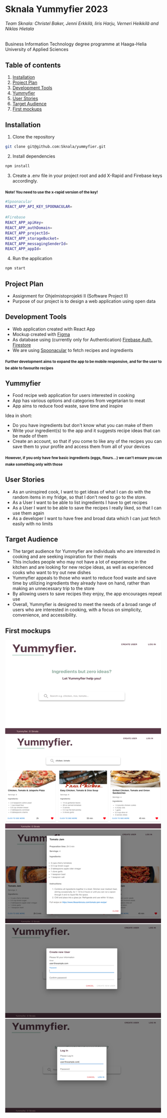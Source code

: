 # Sknala Yummyfier 2023

 ###### Team Sknala: Christel Baker, Jenni Erkkilä, Iiris Harju, Verneri Heikkilä and Niklas Hietala

Business Information Technology degree programme at Haaga-Helia University of Applied Sciences

## Table of contents
1. [Installation](#installation)
3. [Project Plan](#project-plan)
4. [Development Tools](#development-tools)
5. [Yummyfier](#yummyfier)
6. [User Stories](#user-stories)
7. [Target Audience](#target-audience)
8. [First mockups](#first-mockups)

## Installation
1. Clone the repository
```bash
git clone git@github.com:Sknala/yummyfier.git
```
2. Install dependencies
```bash
npm install
```
3. Create a .env file in your project root and add X-Rapid and Firebase keys accordingly.

<sub>**Note! You need to use the x-rapid version of the key!**</sub>
```bash
#Spoonacular
REACT_APP_API_KEY_SPOONACULAR=

#Firebase
REACT_APP_apiKey=
REACT_APP_authDomain=
REACT_APP_projectId=
REACT_APP_storageBucket=
REACT_APP_messagingSenderId=
REACT_APP_appId=
```
4. Run the application
```bash
npm start
```

## Project Plan

- Assignment for Ohjelmistoprojekti II (Software Project II)
- Purpose of our project is to design a web application using open data

## Development Tools

- Web application created with React App
- Mockup created with [Figma](https://www.figma.com/)
- As database using (currently only for Authentication) [Firebase Auth, Firestore](https://firebase.google.com/)
- We are using [Spoonacular](https://www.spoonacular.com/) to fetch recipes and ingredients

<sub>**Further development aims to expand the app to be mobile responsive, and for the user to be able to favourite recipes**</sub>

## Yummyfier

- Food recipe web application for users interested in cooking
- App has various options and categories from vegetarian to meat
- App aims to reduce food waste, save time and inspire

Idea in short:
- Do you have ingredients but don't know what you can make of them
- Write your ingredient(s) to the app and it suggests recipe ideas that can be made of them
- Create an account, so that if you come to like any of the recipes you can save them to your profile and access them from all of your devices

<sub>**However, if you only have few basic ingredients (eggs, flours...) we can't ensure you can make something only with those**</sub>

## User Stories

- As an uninspired cook, I want to get ideas of what I can do with the random items in my fridge, so that I don't need to go to the store.
- As a User I want to be able to list ingredients I have to get recipes
- As a User I want to be able to save the recipes I really liked, so that I can use them again
- As a developer I want to have free and broad data which I can just fetch easily with no limits

## Target Audience

- The target audience for Yummyfier are individuals who are interested in cooking and are seeking inspiration for their meals
- This includes people who may not have a lot of experience in the kitchen and are looking for new recipe ideas, as well as experienced cooks who want to try out new dishes
- Yummyfier appeals to those who want to reduce food waste and save time by utilizing ingredients they already have on hand, rather than making an unnecessary trip to the store
- By allowing users to save recipes they enjoy, the app encourages repeat use
- Overall, Yummyfier is designed to meet the needs of a broad range of users who are interested in cooking, with a focus on simplicity, convenience, and accessibility.

## First mockups

<img src="/assets/imgs/frontpage.png"  width="500" height="300"> <img src="/assets/imgs/recipes.png"  width="500" height="300">
<img src="/assets/imgs/recipeDialog.png"  width="500" height="300"> <img src="/assets/imgs/createUser.png"  width="500" height="300"> <img src="/assets/imgs/LogIn.png"  width="500" height="300">
